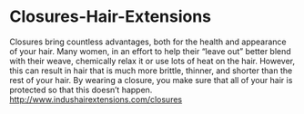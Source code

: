 # Closures-Hair-Extensions
Closures bring countless advantages, both for the health and appearance of your hair. Many women, in an effort to help their “leave out” better blend with their weave, chemically relax it or use lots of heat on the hair. However, this can result in hair that is much more brittle, thinner, and shorter than the rest of your hair. By wearing a closure, you make sure that all of your hair is protected so that this doesn’t happen. http://www.indushairextensions.com/closures
